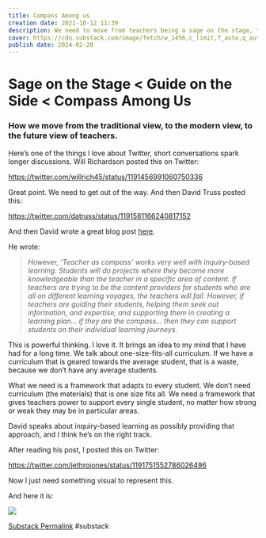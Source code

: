```yaml
---
title: Compass Among us
creation date: 2021-10-12 11:39
description: We need to move from teachers being a sage on the stage, to being a compass among us.
cover: https://cdn.substack.com/image/fetch/w_1456,c_limit,f_auto,q_auto:good,fl_progressive:steep/https%3A%2F%2Fbucketeer-e05bbc84-baa3-437e-9518-adb32be77984.s3.amazonaws.com%2Fpublic%2Fimages%2F315f9765-3d6c-4885-815c-2ecc9a9d8bd0_2000x909.png
publish date: 2024-02-20
---
```

# Sage on the Stage < Guide on the Side < Compass Among Us
### How we move from the traditional view, to the modern view, to the future view of teachers.

Here’s one of the things I love about Twitter, short conversations spark longer discussions. Will Richardson posted this on Twitter:

https://twitter.com/willrich45/status/1191456991060750336

Great point. We need to get out of the way. And then David Truss posted this:

https://twitter.com/datruss/status/1191581166240817152


And then David wrote a great blog post [here](http://pairadimes.davidtruss.com/teacher-as-compass/).

He wrote:

> _However, ‘Teacher as compass’ works very well with inquiry-based learning. Students will do projects where they become more knowledgeable than the teacher in a specific area of content. If teachers are trying to be the content providers for students who are all on different learning voyages, the teachers will fail. However, if teachers are guiding their students, helping them seek out information, and expertise, and supporting them in creating a learning plan… if they are the compass… then they can support students on their individual learning journeys._

This is powerful thinking. I love it. It brings an idea to my mind that I have had for a long time. We talk about one-size-fits-all curriculum. If we have a curriculum that is geared towards the average student, that is a waste, because we don’t have any average students.

What we need is a framework that adapts to every student. We don’t need curriculum (the materials) that is one size fits all. We need a framework that gives teachers power to support every single student, no matter how strong or weak they may be in particular areas.

David speaks about inquiry-based learning as possibly providing that approach, and I think he’s on the right track.

After reading his post, I posted this on Twitter:


https://twitter.com/jethrojones/status/1191751552786026496

Now I just need something visual to represent this.

And here it is:

<img src="{{ site.baseurl }}/assets/compass.png"/>

[Substack Permalink](https://jethrojones.substack.com/p/sage-on-the-stage-guide-on-the-side)
#substack 
